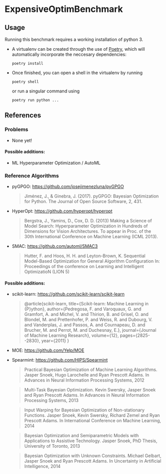 # ExpensiveOptimBenchmark

<!-- TODO: Better name! -->

<!-- TODO: Insert general idea of why this benchmark is needed here -->

## Usage

Running this benchmark requires a working installation of python 3. 

- A virtualenv can be created through the use of [Poetry](https://github.com/python-poetry/poetry), which will automatically incorporate the neccesary dependencies:
    ```
    poetry install
    ```
- Once finished, you can open a shell in the virtualenv by running
    ```
    poetry shell
    ```
    or run a singular command using
    ```
    poetry run python ...
    ```
<!-- TODO: Once added, add method for running approach here -->

## References

### Problems
- None yet!
<!-- TODO: Add benchmark problems -->

#### Possible additions:
- ML Hyperparameter Optimization / AutoML

### Reference Algorithms
- pyGPGO: https://github.com/josejimenezluna/pyGPGO
    > Jiménez, J., & Ginebra, J. (2017). pyGPGO: Bayesian Optimization for Python. The Journal of Open Source Software, 2, 431.
- HyperOpt: https://github.com/hyperopt/hyperopt
    >  Bergstra, J., Yamins, D., Cox, D. D. (2013) Making a Science of Model Search: Hyperparameter Optimization in Hundreds of Dimensions for Vision Architectures. To appear in Proc. of the 30th International Conference on Machine Learning (ICML 2013).
- SMAC: https://github.com/automl/SMAC3
    > Hutter, F. and Hoos, H. H. and Leyton-Brown, K. Sequential Model-Based Optimization for General Algorithm Configuration In: Proceedings of the conference on Learning and Intelligent OptimizatioN (LION 5)

#### Possible additions:
- scikit-learn: https://github.com/scikit-learn/scikit-learn
    > @article{scikit-learn,
    >  title={Scikit-learn: Machine Learning in {P}ython},
    >  author={Pedregosa, F. and Varoquaux, G. and Gramfort, A. and Michel, V.
    >          and Thirion, B. and Grisel, O. and Blondel, M. and Prettenhofer, P.
    >          and Weiss, R. and Dubourg, V. and Vanderplas, J. and Passos, A. and
    >          Cournapeau, D. and Brucher, M. and Perrot, M. and Duchesnay, E.},
    >  journal={Journal of Machine Learning Research},
    >  volume={12},
    >  pages={2825--2830},
    >  year={2011}
    > }
- MOE: https://github.com/Yelp/MOE
- Spearmint: https://github.com/HIPS/Spearmint
    > Practical Bayesian Optimization of Machine Learning Algorithms. Jasper Snoek, Hugo Larochelle and Ryan Prescott Adams. In Advances in Neural Information Processing Systems, 2012  

    > Multi-Task Bayesian Optimization. Kevin Swersky, Jasper Snoek and Ryan Prescott Adams. In Advances in Neural Information Processing Systems, 2013  

    > Input Warping for Bayesian Optimization of Non-stationary Functions. Jasper Snoek, Kevin Swersky, Richard Zemel and Ryan Prescott Adams. In International Conference on Machine Learning, 2014  

    > Bayesian Optimization and Semiparametric Models with Applications to Assistive Technology. Jasper Snoek, PhD Thesis, University of Toronto, 2013  

    > Bayesian Optimization with Unknown Constraints. Michael Gelbart, Jasper Snoek and Ryan Prescott Adams. In Uncertainty in Artificial Intelligence, 2014